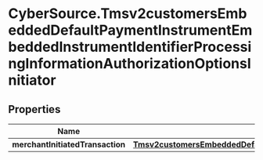 # CyberSource.Tmsv2customersEmbeddedDefaultPaymentInstrumentEmbeddedInstrumentIdentifierProcessingInformationAuthorizationOptionsInitiator

## Properties
Name | Type | Description | Notes
------------ | ------------- | ------------- | -------------
**merchantInitiatedTransaction** | [**Tmsv2customersEmbeddedDefaultPaymentInstrumentEmbeddedInstrumentIdentifierProcessingInformationAuthorizationOptionsInitiatorMerchantInitiatedTransaction**](Tmsv2customersEmbeddedDefaultPaymentInstrumentEmbeddedInstrumentIdentifierProcessingInformationAuthorizationOptionsInitiatorMerchantInitiatedTransaction.md) |  | [optional] 


